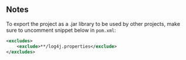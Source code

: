 ## Notes
To export the project as a .jar library to be used by other projects, make sure to uncomment snippet below in `pom.xml`:
```xml
<excludes>
    <exclude>**/log4j.properties</exclude>
</excludes>
```